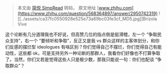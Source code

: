 > 本文由 [简悦 SimpRead](http://ksria.com/simpread/) 转码， 原文地址 [www.zhihu.com](https://www.zhihu.com/question/568364897/answer/2950742319) ![[../assets/ca37fc0550928e525e73a69bc03fe3cf_MD5.jpg]]Brizola Vive

这个论断有几分道理我也不好说，但高赞几位的指点倒是挺滑稽，左一个 “争取民众支持”，右一个 “要倾听和争取”，反正又是我 vs 群众这样的主客体划分，和你们反感的摆烂型 ideologues 有啥区别？你们觉得自己不摆烂，你们觉得自己有能动性，这些都 ok，可是支持另外一种论断的那群人，我看你们好像也不打算争取了。当然，你们又若是觉得这些人只是极少数，那我只能说一句：你们也配谈 “争取群众”？